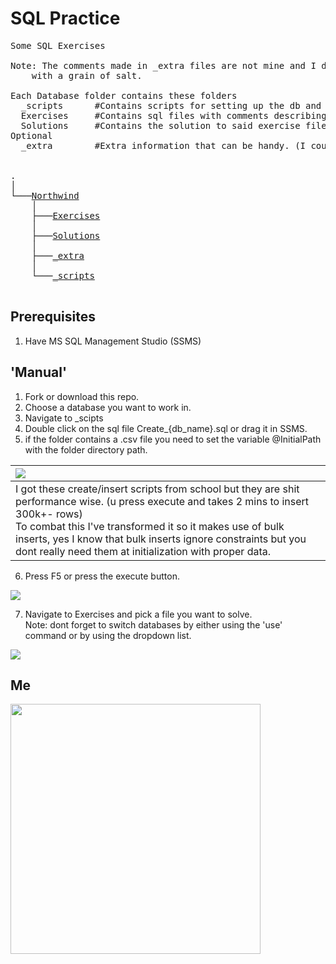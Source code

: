 # SQL Practice

<pre>
Some SQL Exercises

Note: The comments made in _extra files are not mine and I did not proof read them so take them 
    with a grain of salt.
  
Each Database folder contains these folders
  _scripts      #Contains scripts for setting up the db and filling it with base data.
  Exercises     #Contains sql files with comments describing the excercise.
  Solutions     #Contains the solution to said exercise files.
Optional
  _extra        #Extra information that can be handy. (I couldn't be arsed transforming it to an exercise)

  
.
│
└───<a href="./Northwind">Northwind</a>
    │
    ├───<a href="./Northwind/Exercises">Exercises</a>
    │
    ├───<a href="./Northwind/Solutions">Solutions</a>
    │
    ├───<a href="./Northwind/_extra">_extra</a>
    │
    └───<a href="./Northwind/_scripts">_scripts</a>

</pre>

##  Prerequisites
1. Have MS SQL Management Studio (SSMS)


## 'Manual'
1. Fork or download this repo.
2. Choose a database you want to work in.
3. Navigate to _scipts
4. Double click on the sql file Create_{db_name}.sql or drag it in SSMS.
5. if the folder contains a .csv file you need to set the variable @InitialPath with the folder directory path.

| <img src="https://i.imgur.com/8HmLtlF.gif">   | 
| :--- | 
| I got these create/insert scripts from school but they are shit performance wise. (u press execute and takes 2 mins to insert 300k+- rows) <br /> To combat this I've transformed it so it makes use of bulk inserts, yes I know that bulk inserts ignore constraints but you dont really need them at initialization with proper data. |

       
6. Press F5 or press the execute button.
 <img src="https://i.imgur.com/51RlWrf.jpg">
  
7. Navigate to Exercises and pick a file you want to solve.\
       Note: dont forget to switch databases by either using the 'use' command or by using the dropdown list.
<img src="https://i.imgur.com/WhihZs4.jpg">
  

## Me
<img src="https://i.imgur.com/qXyjT2u.jpg" width="400">
